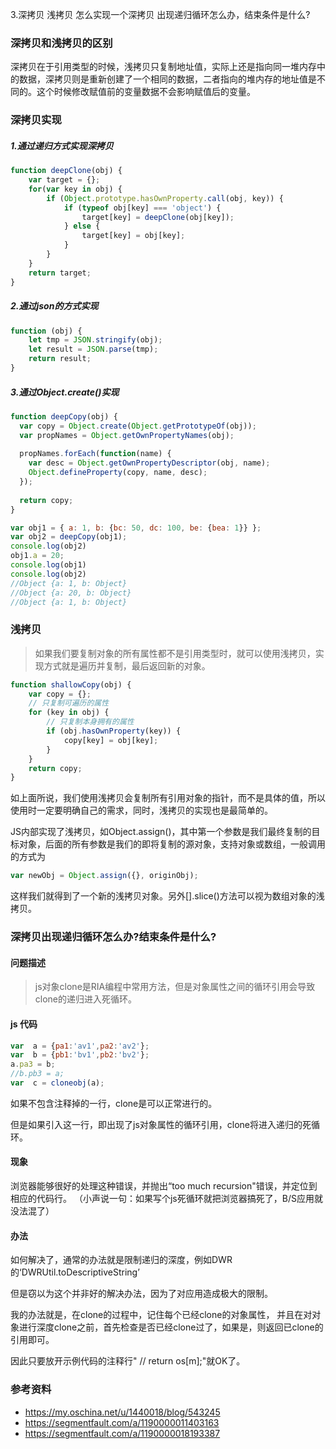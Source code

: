 3.深拷贝 浅拷贝 怎么实现一个深拷贝 出现递归循环怎么办，结束条件是什么?

### 深拷贝和浅拷贝的区别
深拷贝在于引用类型的时候，浅拷贝只复制地址值，实际上还是指向同一堆内存中的数据，深拷贝则是重新创建了一个相同的数据，二者指向的堆内存的地址值是不同的。这个时候修改赋值前的变量数据不会影响赋值后的变量。

### 深拷贝实现

##### 1.通过递归方式实现深拷贝
```js
function deepClone(obj) {
    var target = {};
    for(var key in obj) {
        if (Object.prototype.hasOwnProperty.call(obj, key)) {
            if (typeof obj[key] === 'object') {
                target[key] = deepClone(obj[key]); 
            } else {
                target[key] = obj[key];
            }
        }
    }
    return target;
}
```
##### 2.通过json的方式实现
```js
function (obj) {
    let tmp = JSON.stringify(obj); 
    let result = JSON.parse(tmp); 
    return result;
}
```
##### 3.通过Object.create()实现
```js
function deepCopy(obj) {
  var copy = Object.create(Object.getPrototypeOf(obj));
  var propNames = Object.getOwnPropertyNames(obj);
  
  propNames.forEach(function(name) {
    var desc = Object.getOwnPropertyDescriptor(obj, name);
    Object.defineProperty(copy, name, desc);
  });
  
  return copy;
}

var obj1 = { a: 1, b: {bc: 50, dc: 100, be: {bea: 1}} };
var obj2 = deepCopy(obj1);
console.log(obj2)
obj1.a = 20;
console.log(obj1)
console.log(obj2)
//Object {a: 1, b: Object}
//Object {a: 20, b: Object}
//Object {a: 1, b: Object}
```
### 浅拷贝
>如果我们要复制对象的所有属性都不是引用类型时，就可以使用浅拷贝，实现方式就是遍历并复制，最后返回新的对象。

```js
function shallowCopy(obj) {
    var copy = {};
    // 只复制可遍历的属性
    for (key in obj) {
        // 只复制本身拥有的属性
        if (obj.hasOwnProperty(key)) {
            copy[key] = obj[key];
        }
    }
    return copy;
}
```

如上面所说，我们使用浅拷贝会复制所有引用对象的指针，而不是具体的值，所以使用时一定要明确自己的需求，同时，浅拷贝的实现也是最简单的。

JS内部实现了浅拷贝，如Object.assign()，其中第一个参数是我们最终复制的目标对象，后面的所有参数是我们的即将复制的源对象，支持对象或数组，一般调用的方式为
```js
var newObj = Object.assign({}, originObj);
```
这样我们就得到了一个新的浅拷贝对象。另外[].slice()方法可以视为数组对象的浅拷贝。


### 深拷贝出现递归循环怎么办?结束条件是什么?
#### 问题描述

>js对象clone是RIA编程中常用方法，但是对象属性之间的循环引用会导致clone的递归进入死循环。
#### js 代码
```js
var  a = {pa1:'av1',pa2:'av2'};  
var  b = {pb1:'bv1',pb2:'bv2'};  
a.pa3 = b;  
//b.pb3 = a;   
var  c = cloneobj(a);  
```
如果不包含注释掉的一行，clone是可以正常进行的。

但是如果引入这一行，即出现了js对象属性的循环引用，clone将进入递归的死循环。

#### 现象
浏览器能够很好的处理这种错误，并抛出“too much recursion"错误，并定位到相应的代码行。
（小声说一句：如果写个js死循环就把浏览器搞死了，B/S应用就没法混了）

#### 办法
如何解决了，通常的办法就是限制递归的深度，例如DWR的‘DWRUtil.toDescriptiveString’

但是窃以为这个并非好的解决办法，因为了对应用造成极大的限制。

我的办法就是，在clone的过程中，记住每个已经clone的对象属性，
并且在对对象进行深度clone之前，首先检查是否已经clone过了，如果是，则返回已clone的引用即可。

因此只要放开示例代码的注释行" // return os[m];"就OK了。


### 参考资料
* https://my.oschina.net/u/1440018/blog/543245
* https://segmentfault.com/a/1190000011403163
* https://segmentfault.com/a/1190000018193387